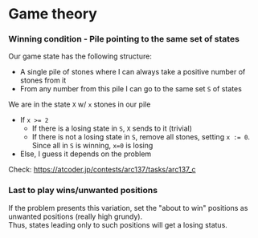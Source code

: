 # Game theory

### Winning condition - Pile pointing to the same set of states
Our game state has the following structure:
- A single pile of stones where I can always take a positive number of stones from it
- From any number from this pile I can go to the same set `S` of states
  
We are in the state `X` w/ `x` stones in our pile  
- If `x >= 2`  
  - If there is a losing state in `S`, `X` sends to it (trivial)  
  - If there is not a losing state in `S`, remove all stones, setting `x := 0`. Since all in `S` is winning, `x=0` is losing  
- Else, I guess it depends on the problem  
  
Check: https://atcoder.jp/contests/arc137/tasks/arc137_c

### Last to play wins/unwanted positions
If the problem presents this variation, set the "about to win" positions as unwanted positions (really high grundy).  
Thus, states leading only to such positions will get a losing status.
